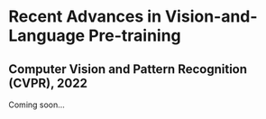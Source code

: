 # Recent Advances in Vision-and-Language Pre-training
## Computer Vision and Pattern Recognition (CVPR), 2022
Coming soon... 
